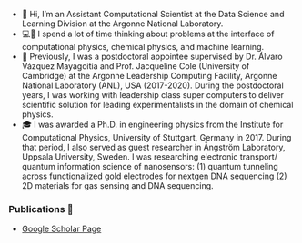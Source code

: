 - 👋 Hi, I’m an Assistant Computational Scientist at the Data Science and Learning Division at the Argonne National Laboratory.
- :computer::thinking: I spend a lot of time thinking about problems at the interface of computational physics, chemical physics, and machine learning.
- 🌱 Previously, I was a postdoctoral appointee supervised by Dr. Álvaro Vázquez Mayagoitia and Prof. Jacqueline Cole (University of Cambridge) at the Argonne Leadership Computing Facility, Argonne National Laboratory (ANL), USA (2017-2020). During the 
postdoctoral years, I was working with leadership class super computers to deliver scientific solution for leading experimentalists in the domain of chemical physics.
- :mortar_board: I was awarded a Ph.D. in engineering physics from the Institute for Computational Physics, University of Stuttgart, Germany in 2017. During that period, I 
also served as guest researcher in Ångström Laboratory, Uppsala University, Sweden. I was researching electronic transport/ quantum information science of nanosensors: (1) quantum 
tunneling across functionalized gold electrodes for nextgen DNA sequencing (2) 2D materials for gas sensing and DNA sequencing. 

### Publications 📜
- [Google Scholar Page](https://scholar.google.com/citations?user=NLboWmcAAAAJ&hl=en)
